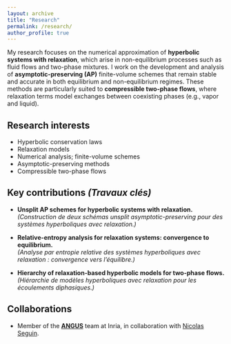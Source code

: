 ```yaml
---
layout: archive
title: "Research"
permalink: /research/
author_profile: true
---
```


My research focuses on the numerical approximation of **hyperbolic systems with relaxation**, which arise in non-equilibrium processes such as fluid flows and two-phase mixtures. I work on the development and analysis of **asymptotic-preserving (AP)** finite-volume schemes that remain stable and accurate in both equilibrium and non-equilibrium regimes. These methods are particularly suited to **compressible two-phase flows**, where relaxation terms model exchanges between coexisting phases (e.g., vapor and liquid).

<!-- Optional equation block (uncomment if you want it visible)
<div style="text-align:center;">
$$
\partial_t \mathbf{W} + \partial_x \mathbf{f}(\mathbf{W}) = \frac{1}{\varepsilon}\,\mathbf{R}(\mathbf{W}),
$$
</div>
where $\mathbf{W}$ is the vector of conserved variables, $\mathbf{f}(\mathbf{W})$ is the flux, and $\mathbf{R}(\mathbf{W})$ is the relaxation source term. The small parameter $\varepsilon>0$ induces multiscale dynamics that challenge robust scheme design.
-->

## Research interests

- Hyperbolic conservation laws  
- Relaxation models  
- Numerical analysis; finite-volume schemes  
- Asymptotic-preserving methods  
- Compressible two-phase flows

## Key contributions *(Travaux clés)*

- **Unsplit AP schemes for hyperbolic systems with relaxation.**  
  *(Construction de deux schémas *unsplit* *asymptotic-preserving* pour des systèmes hyperboliques avec relaxation.)*

- **Relative-entropy analysis for relaxation systems: convergence to equilibrium.**  
  *(Analyse par entropie relative des systèmes hyperboliques avec relaxation : convergence vers l’équilibre.)*

- **Hierarchy of relaxation-based hyperbolic models for two-phase flows.**  
  *(Hiérarchie de modèles hyperboliques avec relaxation pour les écoulements diphasiques.)*

## Collaborations

- Member of the **[ANGUS](https://team.inria.fr/angus/)** team at Inria, in collaboration with [Nicolas Seguin](https://seguin.perso.math.cnrs.fr).
